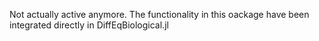 Not actually active anymore. The functionality in this oackage have been integrated directly in DiffEqBiological.jl
